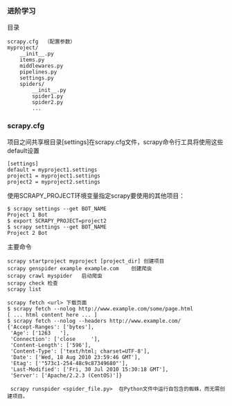 ### 进阶学习

目录

    scrapy.cfg  （配置参数）
    myproject/
        __init__.py
        items.py
        middlewares.py
        pipelines.py
        settings.py
        spiders/
            __init__.py
            spider1.py
            spider2.py
            ...

### scrapy.cfg
项目之间共享根目录[settings]在scrapy.cfg文件，scrapy命令行工具将使用这些default设置

    [settings]
    default = myproject1.settings
    project1 = myproject1.settings
    project2 = myproject2.settings

使用SCRAPY_PROJECT环境变量指定scrapy要使用的其他项目：

    $ scrapy settings --get BOT_NAME
    Project 1 Bot
    $ export SCRAPY_PROJECT=project2
    $ scrapy settings --get BOT_NAME
    Project 2 Bot

主要命令

    scrapy startproject myproject [project_dir] 创建项目
    scrapy genspider example example.com    创建爬虫
    scrapy crawl myspider   启动爬虫
    scrapy check 检查
    scrapy list
    
    scrapy fetch <url> 下载页面
    $ scrapy fetch --nolog http://www.example.com/some/page.html
    [ ... html content here ... ]
    $ scrapy fetch --nolog --headers http://www.example.com/
    {'Accept-Ranges': ['bytes'],
     'Age': ['1263   '],
     'Connection': ['close     '],
     'Content-Length': ['596'],
     'Content-Type': ['text/html; charset=UTF-8'],
     'Date': ['Wed, 18 Aug 2010 23:59:46 GMT'],
     'Etag': ['"573c1-254-48c9c87349680"'],
     'Last-Modified': ['Fri, 30 Jul 2010 15:30:18 GMT'],
     'Server': ['Apache/2.2.3 (CentOS)']}

     scrapy runspider <spider_file.py>  在Python文件中运行自包含的蜘蛛，而无需创建项目。